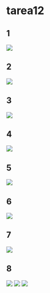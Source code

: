 # tarea12

## 1
![](img/1.png)
## 2
![](img/2.png)
## 3
![](img/3.png)
## 4
![](img/4.png)
## 5
![](img/5.png)
## 6
![](img/6.png)
## 7
![](img/7.png)
## 8
![](img/8.png)
![](img/9.png)
![](img/10.png)
